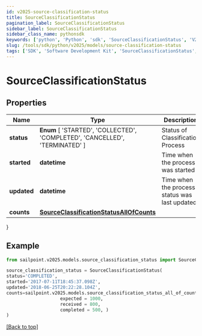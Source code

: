 ```yaml
---
id: v2025-source-classification-status
title: SourceClassificationStatus
pagination_label: SourceClassificationStatus
sidebar_label: SourceClassificationStatus
sidebar_class_name: pythonsdk
keywords: ['python', 'Python', 'sdk', 'SourceClassificationStatus', 'V2025SourceClassificationStatus'] 
slug: /tools/sdk/python/v2025/models/source-classification-status
tags: ['SDK', 'Software Development Kit', 'SourceClassificationStatus', 'V2025SourceClassificationStatus']
---
```


# SourceClassificationStatus


## Properties

Name | Type | Description | Notes
------------ | ------------- | ------------- | -------------
**status** |  **Enum** [  'STARTED',    'COLLECTED',    'COMPLETED',    'CANCELLED',    'TERMINATED' ] | Status of Classification Process | [optional] 
**started** | **datetime** | Time when the process was started | [optional] 
**updated** | **datetime** | Time when the process status was last updated | [optional] 
**counts** | [**SourceClassificationStatusAllOfCounts**](source-classification-status-all-of-counts) |  | [optional] 
}

## Example

```python
from sailpoint.v2025.models.source_classification_status import SourceClassificationStatus

source_classification_status = SourceClassificationStatus(
status='COMPLETED',
started='2017-07-11T18:45:37.098Z',
updated='2018-06-25T20:22:28.104Z',
counts=sailpoint.v2025.models.source_classification_status_all_of_counts.SourceClassificationStatus_allOf_counts(
                    expected = 1000, 
                    received = 800, 
                    completed = 500, )
)

```
[[Back to top]](#) 

